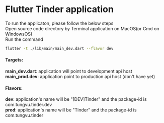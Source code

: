 # Flutter Tinder application 
To run the applicaton, please follow the below steps<br/>
Open source code directory by Terminal application on MacOS(or Cmd on WindowsOS)<br/>
Run the command<br/>
```bash
flutter -t ./lib/main/main_dev.dart --flavor dev
```
#### Targets:<br/>
**main_dev.dart**: application will point to development api host<br/>
**main_prod.dev**: application point to production api host (don't have yet)<br/>

#### Flavors:<br/>
**dev**: application's name will be "[DEV]Tinder" and the package-id is com.tungvu.tinder.dev<br/>
**prod**: application's name will be "Tinder" and the package-id is com.tungvu.tinder<br/>

